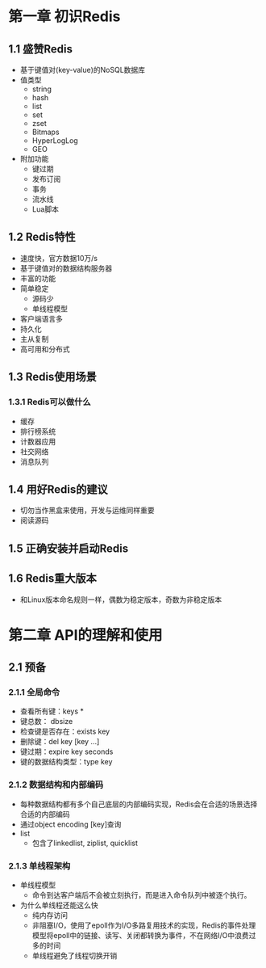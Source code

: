 # 第一章 初识Redis
## 1.1 盛赞Redis
* 基于键值对(key-value)的NoSQL数据库
* 值类型
  * string
  * hash
  * list
  * set
  * zset
  * Bitmaps
  * HyperLogLog
  * GEO
* 附加功能
  * 键过期
  * 发布订阅
  * 事务
  * 流水线
  * Lua脚本

## 1.2 Redis特性
* 速度快，官方数据10万/s
* 基于键值对的数据结构服务器
* 丰富的功能
* 简单稳定
  * 源码少
  * 单线程模型
* 客户端语言多
* 持久化
* 主从复制
* 高可用和分布式

## 1.3 Redis使用场景
### 1.3.1 Redis可以做什么
* 缓存
* 排行榜系统
* 计数器应用
* 社交网络
* 消息队列

## 1.4 用好Redis的建议
* 切勿当作黑盒来使用，开发与运维同样重要
* 阅读源码

## 1.5 正确安装并启动Redis

## 1.6 Redis重大版本
* 和Linux版本命名规则一样，偶数为稳定版本，奇数为非稳定版本

# 第二章 API的理解和使用
## 2.1 预备
### 2.1.1 全局命令
* 查看所有键：keys *
* 键总数： dbsize
* 检查键是否存在：exists key
* 删除键：del key [key ...]
* 键过期：expire key seconds
* 键的数据结构类型：type key
### 2.1.2 数据结构和内部编码
* 每种数据结构都有多个自己底层的内部编码实现，Redis会在合适的场景选择合适的内部编码
* 通过object encoding [key]查询
* list
  * 包含了linkedlist, ziplist, quicklist
### 2.1.3 单线程架构
* 单线程模型
  * 命令到达客户端后不会被立刻执行，而是进入命令队列中被逐个执行。
* 为什么单线程还能这么快
  * 纯内存访问
  * 非阻塞I/O，使用了epoll作为I/O多路复用技术的实现，Redis的事件处理模型将epoll中的链接、读写、关闭都转换为事件，不在网络I/O中浪费过多的时间
  * 单线程避免了线程切换开销
